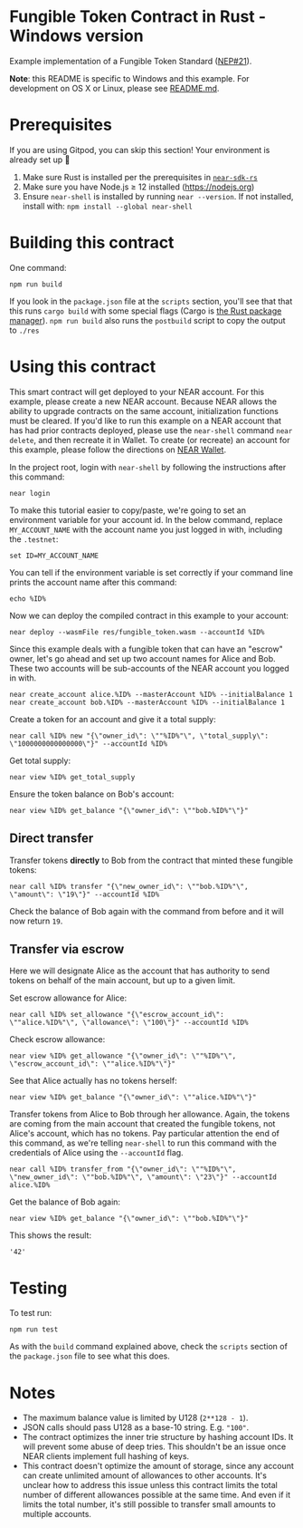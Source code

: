 Fungible Token Contract in Rust - Windows version
=================================================

Example implementation of a Fungible Token Standard ([NEP#21](https://github.com/nearprotocol/neps/pull/21)).

**Note**: this README is specific to Windows and this example. For development on OS X or Linux, please see [README.md](README.md).


Prerequisites
=============

If you are using Gitpod, you can skip this section! Your environment is already set up 🎉

1. Make sure Rust is installed per the prerequisites in [`near-sdk-rs`](https://github.com/nearprotocol/near-sdk-rs)
2. Make sure you have Node.js ≥ 12 installed (https://nodejs.org)
3. Ensure `near-shell` is installed by running `near --version`. If not installed, install with: `npm install --global near-shell`


Building this contract
======================

One command:

    npm run build

If you look in the `package.json` file at the `scripts` section, you'll see that that this runs `cargo build` with some special flags (Cargo is [the Rust package manager](https://doc.rust-lang.org/cargo/index.html)). `npm run build` also runs the `postbuild` script to copy the output to `./res`


Using this contract
===================

This smart contract will get deployed to your NEAR account. For this example, please create a new NEAR account. Because NEAR allows the ability to upgrade contracts on the same account, initialization functions must be cleared. If you'd like to run this example on a NEAR account that has had prior contracts deployed, please use the `near-shell` command `near delete`, and then recreate it in Wallet. To create (or recreate) an account for this example, please follow the directions on [NEAR Wallet](https://wallet.testnet.nearprotocol.com).

In the project root, login with `near-shell` by following the instructions after this command:

    near login

To make this tutorial easier to copy/paste, we're going to set an environment variable for your account id. In the below command, replace `MY_ACCOUNT_NAME` with the account name you just logged in with, including the `.testnet`:

    set ID=MY_ACCOUNT_NAME

You can tell if the environment variable is set correctly if your command line prints the account name after this command:

    echo %ID%

Now we can deploy the compiled contract in this example to your account:

    near deploy --wasmFile res/fungible_token.wasm --accountId %ID%

Since this example deals with a fungible token that can have an "escrow" owner, let's go ahead and set up two account names for Alice and Bob. These two accounts will be sub-accounts of the NEAR account you logged in with.

    near create_account alice.%ID% --masterAccount %ID% --initialBalance 1
    near create_account bob.%ID% --masterAccount %ID% --initialBalance 1

Create a token for an account and give it a total supply:

    near call %ID% new "{\"owner_id\": \""%ID%"\", \"total_supply\": \"1000000000000000\"}" --accountId %ID%

Get total supply:

    near view %ID% get_total_supply

Ensure the token balance on Bob's account:

    near view %ID% get_balance "{\"owner_id\": \""bob.%ID%"\"}"


Direct transfer
---------------

Transfer tokens **directly** to Bob from the contract that minted these fungible tokens:

    near call %ID% transfer "{\"new_owner_id\": \""bob.%ID%"\", \"amount\": \"19\"}" --accountId %ID%

Check the balance of Bob again with the command from before and it will now return `19`.


Transfer via escrow
-------------------

Here we will designate Alice as the account that has authority to send tokens on behalf of the main account, but up to a given limit.

Set escrow allowance for Alice:

    near call %ID% set_allowance "{\"escrow_account_id\": \""alice.%ID%"\", \"allowance\": \"100\"}" --accountId %ID%

Check escrow allowance:

    near view %ID% get_allowance "{\"owner_id\": \""%ID%"\", \"escrow_account_id\": \""alice.%ID%"\"}"

See that Alice actually has no tokens herself:

    near view %ID% get_balance "{\"owner_id\": \""alice.%ID%"\"}"

Transfer tokens from Alice to Bob through her allowance. Again, the tokens are coming from the main account that created the fungible tokens, not Alice's account, which has no tokens. Pay particular attention the end of this command, as we're telling `near-shell` to run this command with the credentials of Alice using the `--accountId` flag.

    near call %ID% transfer_from "{\"owner_id\": \""%ID%"\", \"new_owner_id\": \""bob.%ID%"\", \"amount\": \"23\"}" --accountId alice.%ID%

Get the balance of Bob again:

    near view %ID% get_balance "{\"owner_id\": \""bob.%ID%"\"}"

This shows the result:

    '42'


Testing
=======

To test run:

    npm run test

As with the `build` command explained above, check the `scripts` section of the `package.json` file to see what this does.


Notes
=====

- The maximum balance value is limited by U128 (`2**128 - 1`).
- JSON calls should pass U128 as a base-10 string. E.g. `"100"`.
- The contract optimizes the inner trie structure by hashing account IDs. It will prevent some abuse of deep tries. This shouldn't be an issue once NEAR clients implement full hashing of keys.
- This contract doesn't optimize the amount of storage, since any account can create unlimited amount of allowances to other accounts. It's unclear how to address this issue unless this contract limits the total number of different allowances possible at the same time. And even if it limits the total number, it's still possible to transfer small amounts to multiple accounts.
